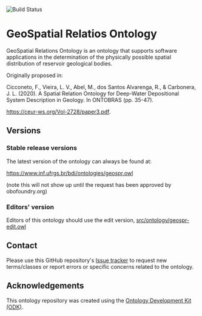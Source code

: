 
![Build Status](https://github.com/BDI-UFRGS/GeologicalSpatialRelationsOntology/actions/workflows/qc.yml/badge.svg)
# GeoSpatial Relatios Ontology

GeoSpatial Relations Ontology is an ontology that supports software applications in the determination of the physically possible spatial distribution of reservoir geological bodies.

Originally proposed in:

Cicconeto, F., Vieira, L. V., Abel, M., dos Santos Alvarenga, R., & Carbonera, J. L. (2020). A Spatial Relation Ontology for Deep-Water Depositional System Description in Geology. In ONTOBRAS (pp. 35-47).

 https://ceur-ws.org/Vol-2728/paper3.pdf.

## Versions

### Stable release versions

The latest version of the ontology can always be found at:

https://www.inf.ufrgs.br/bdi/ontologies/geospr.owl

(note this will not show up until the request has been approved by obofoundry.org)

### Editors' version

Editors of this ontology should use the edit version, [src/ontology/geospr-edit.owl](src/ontology/geospr-edit.owl)

## Contact

Please use this GitHub repository's [Issue tracker](https://github.com/BDI-UFRGS/GeologicalSpatialRelationsOntology/issues) to request new terms/classes or report errors or specific concerns related to the ontology.

## Acknowledgements

This ontology repository was created using the [Ontology Development Kit (ODK)](https://github.com/INCATools/ontology-development-kit).